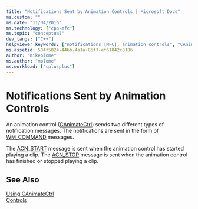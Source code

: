 ```yaml
---
title: "Notifications Sent by Animation Controls | Microsoft Docs"
ms.custom: ""
ms.date: "11/04/2016"
ms.technology: ["cpp-mfc"]
ms.topic: "conceptual"
dev_langs: ["C++"]
helpviewer_keywords: ["notifications [MFC], animation controls", "CAnimateCtrl class [MFC], notifications", "controls [MFC], animation", "animation controls [MFC], notifications"]
ms.assetid: 584f5824-446b-4a1a-85f7-ef61842c8186
author: "mikeblome"
ms.author: "mblome"
ms.workload: ["cplusplus"]
---
```

# Notifications Sent by Animation Controls
An animation control ([CAnimateCtrl](../mfc/reference/canimatectrl-class.md)) sends two different types of notification messages. The notifications are sent in the form of [WM_COMMAND](/windows/desktop/menurc/wm-command) messages.  
  
 The [ACN_START](/windows/desktop/Controls/acn-start) message is sent when the animation control has started playing a clip. The [ACN_STOP](/windows/desktop/Controls/acn-stop) message is sent when the animation control has finished or stopped playing a clip.  
  
## See Also  
 [Using CAnimateCtrl](../mfc/using-canimatectrl.md)   
 [Controls](../mfc/controls-mfc.md)

